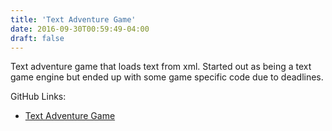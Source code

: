 ```yaml
---
title: 'Text Adventure Game'
date: 2016-09-30T00:59:49-04:00
draft: false
---
```


Text adventure game that loads text from xml. Started out as being a text game engine but ended up with some game specific code due to deadlines.

GitHub Links:
- [Text Adventure Game](https://github.com/zacyzacy/TextAdventure)
